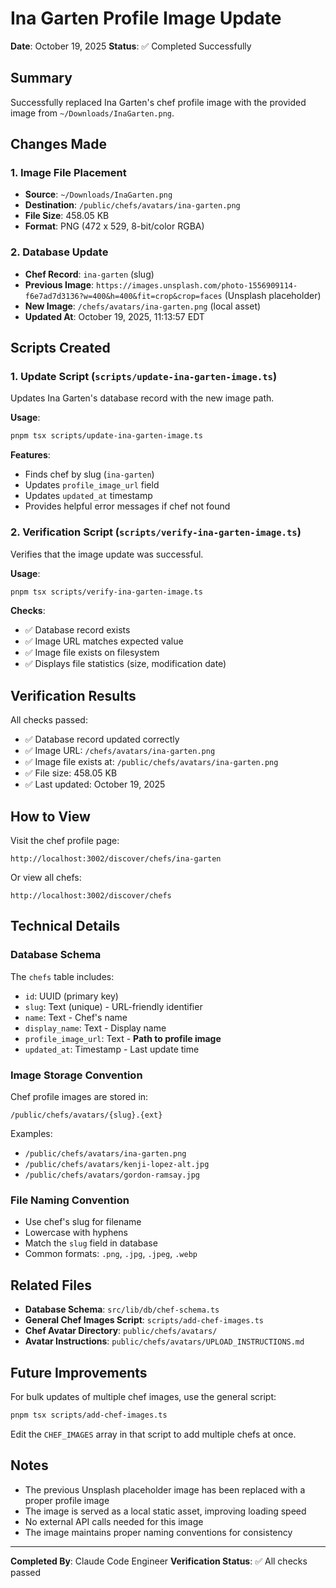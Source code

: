 # Ina Garten Profile Image Update

**Date**: October 19, 2025
**Status**: ✅ Completed Successfully

## Summary

Successfully replaced Ina Garten's chef profile image with the provided image from `~/Downloads/InaGarten.png`.

## Changes Made

### 1. Image File Placement
- **Source**: `~/Downloads/InaGarten.png`
- **Destination**: `/public/chefs/avatars/ina-garten.png`
- **File Size**: 458.05 KB
- **Format**: PNG (472 x 529, 8-bit/color RGBA)

### 2. Database Update
- **Chef Record**: `ina-garten` (slug)
- **Previous Image**: `https://images.unsplash.com/photo-1556909114-f6e7ad7d3136?w=400&h=400&fit=crop&crop=faces` (Unsplash placeholder)
- **New Image**: `/chefs/avatars/ina-garten.png` (local asset)
- **Updated At**: October 19, 2025, 11:13:57 EDT

## Scripts Created

### 1. Update Script (`scripts/update-ina-garten-image.ts`)
Updates Ina Garten's database record with the new image path.

**Usage**:
```bash
pnpm tsx scripts/update-ina-garten-image.ts
```

**Features**:
- Finds chef by slug (`ina-garten`)
- Updates `profile_image_url` field
- Updates `updated_at` timestamp
- Provides helpful error messages if chef not found

### 2. Verification Script (`scripts/verify-ina-garten-image.ts`)
Verifies that the image update was successful.

**Usage**:
```bash
pnpm tsx scripts/verify-ina-garten-image.ts
```

**Checks**:
- ✅ Database record exists
- ✅ Image URL matches expected value
- ✅ Image file exists on filesystem
- ✅ Displays file statistics (size, modification date)

## Verification Results

All checks passed:
- ✅ Database record updated correctly
- ✅ Image URL: `/chefs/avatars/ina-garten.png`
- ✅ Image file exists at: `/public/chefs/avatars/ina-garten.png`
- ✅ File size: 458.05 KB
- ✅ Last updated: October 19, 2025

## How to View

Visit the chef profile page:
```
http://localhost:3002/discover/chefs/ina-garten
```

Or view all chefs:
```
http://localhost:3002/discover/chefs
```

## Technical Details

### Database Schema
The `chefs` table includes:
- `id`: UUID (primary key)
- `slug`: Text (unique) - URL-friendly identifier
- `name`: Text - Chef's name
- `display_name`: Text - Display name
- `profile_image_url`: Text - **Path to profile image**
- `updated_at`: Timestamp - Last update time

### Image Storage Convention
Chef profile images are stored in:
```
/public/chefs/avatars/{slug}.{ext}
```

Examples:
- `/public/chefs/avatars/ina-garten.png`
- `/public/chefs/avatars/kenji-lopez-alt.jpg`
- `/public/chefs/avatars/gordon-ramsay.jpg`

### File Naming Convention
- Use chef's slug for filename
- Lowercase with hyphens
- Match the `slug` field in database
- Common formats: `.png`, `.jpg`, `.jpeg`, `.webp`

## Related Files

- **Database Schema**: `src/lib/db/chef-schema.ts`
- **General Chef Images Script**: `scripts/add-chef-images.ts`
- **Chef Avatar Directory**: `public/chefs/avatars/`
- **Avatar Instructions**: `public/chefs/avatars/UPLOAD_INSTRUCTIONS.md`

## Future Improvements

For bulk updates of multiple chef images, use the general script:
```bash
pnpm tsx scripts/add-chef-images.ts
```

Edit the `CHEF_IMAGES` array in that script to add multiple chefs at once.

## Notes

- The previous Unsplash placeholder image has been replaced with a proper profile image
- The image is served as a local static asset, improving loading speed
- No external API calls needed for this image
- The image maintains proper naming conventions for consistency

---

**Completed By**: Claude Code Engineer
**Verification Status**: ✅ All checks passed
